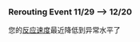 ### Rerouting Event 11/29 --> 12/20
您的[反应速度](https://humanbenchmark.com/tests/reactiontime)最近降低到异常水平了  
